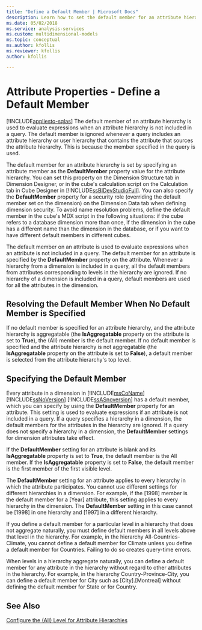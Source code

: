 ```yaml
---
title: "Define a Default Member | Microsoft Docs"
description: Learn how to set the default member for an attribute hierarchy by specifying an attribute member as the DefaultMember.
ms.date: 05/02/2018
ms.service: analysis-services
ms.custom: multidimensional-models
ms.topic: conceptual
ms.author: kfollis
ms.reviewer: kfollis
author: kfollis

---
```

# Attribute Properties - Define a Default Member
[!INCLUDE[appliesto-sqlas](../includes/appliesto-sqlas.md)]
  The default member of an attribute hierarchy is used to evaluate expressions when an attribute hierarchy is not included in a query. The default member is ignored whenever a query includes an attribute hierarchy or user hierarchy that contains the attribute that sources the attribute hierarchy. This is because the member specified in the query is used.  
  
 The default member for an attribute hierarchy is set by specifying an attribute member as the **DefaultMember** property value for the attribute hierarchy. You can set this property on the Dimension Structure tab in Dimension Designer, or in the cube's calculation script on the Calculation tab in Cube Designer in [!INCLUDE[ssBIDevStudioFull](../includes/ssbidevstudiofull-md.md)]. You can also specify the **DefaultMember** property for a security role (overriding the default member set on the dimension) on the Dimension Data tab when defining dimension security. To avoid name resolution problems, define the default member in the cube's MDX script in the following situations: if the cube refers to a database dimension more than once, if the dimension in the cube has a different name than the dimension in the database, or if you want to have different default members in different cubes.  
  
 The default member on an attribute is used to evaluate expressions when an attribute is not included in a query. The default member for an attribute is specified by the **DefaultMember** property on the attribute. Whenever a hierarchy from a dimension is included in a query, all the default members from attributes corresponding to levels in the hierarchy are ignored. If no hierarchy of a dimension is included in a query, default members are used for all the attributes in the dimension.  
  
## Resolving the Default Member When No Default Member is Specified  
 If no default member is specified for an attribute hierarchy, and the attribute hierarchy is aggregatable (the **IsAggregatable** property on the attribute is set to **True**), the (All) member is the default member. If no default member is specified and the attribute hierarchy is not aggregatable (the **IsAggregatable** property on the attribute is set to **False**), a default member is selected from the attribute hierarchy's top level.  
  
## Specifying the Default Member  
 Every attribute in a dimension in [!INCLUDE[msCoName](../includes/msconame-md.md)] [!INCLUDE[ssNoVersion](../includes/ssnoversion-md.md)] [!INCLUDE[ssASnoversion](../includes/ssasnoversion-md.md)] has a default member, which you can specify by using the **DefaultMember** property for an attribute. This setting is used to evaluate expressions if an attribute is not included in a query. If a query specifies a hierarchy in a dimension, the default members for the attributes in the hierarchy are ignored. If a query does not specify a hierarchy in a dimension, the **DefaultMember** settings for dimension attributes take effect.  
  
 If the **DefaultMember** setting for an attribute is blank and its **IsAggregatable** property is set to **True**, the default member is the All member. If the **IsAggregatable** property is set to **False**, the default member is the first member of the first visible level.  
  
 The **DefaultMember** setting for an attribute applies to every hierarchy in which the attribute participates. You cannot use different settings for different hierarchies in a dimension. For example, if the [1998] member is the default member for a [Year] attribute, this setting applies to every hierarchy in the dimension. The **DefaultMember** setting in this case cannot be [1998] in one hierarchy and [1997] in a different hierarchy.  
  
 If you define a default member for a particular level in a hierarchy that does not aggregate naturally, you must define default members in all levels above that level in the hierarchy. For example, in the hierarchy All-Countries-Climate, you cannot define a default member for Climate unless you define a default member for Countries. Failing to do so creates query-time errors.  
  
 When levels in a hierarchy aggregate naturally, you can define a default member for any attribute in the hierarchy without regard to other attributes in the hierarchy. For example, in the hierarchy Country-Province-City, you can define a default member for City such as [City].[Montreal] without defining the default member for State or for Country.  
  
## See Also  
 [Configure the &#40;All&#41; Level for Attribute Hierarchies](../../analysis-services/multidimensional-models/database-dimensions-configure-the-all-level-for-attribute-hierarchies.md)  
  
  
